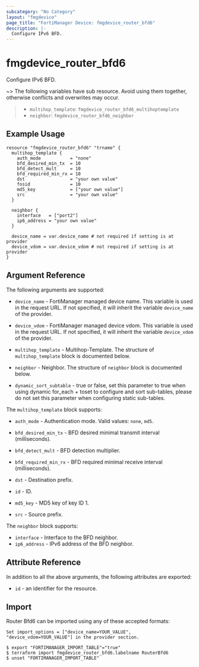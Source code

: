 ```yaml
---
subcategory: "No Category"
layout: "fmgdevice"
page_title: "FortiManager Device: fmgdevice_router_bfd6"
description: |-
  Configure IPv6 BFD.
---
```


# fmgdevice_router_bfd6
Configure IPv6 BFD.

~> The following variables have sub resource. Avoid using them together, otherwise conflicts and overwrites may occur.
>- `multihop_template`: `fmgdevice_router_bfd6_multihoptemplate`
>- `neighbor`: `fmgdevice_router_bfd6_neighbor`



## Example Usage

```hcl
resource "fmgdevice_router_bfd6" "trname" {
  multihop_template {
    auth_mode           = "none"
    bfd_desired_min_tx  = 10
    bfd_detect_mult     = 10
    bfd_required_min_rx = 10
    dst                 = "your own value"
    fosid               = 10
    md5_key             = ["your own value"]
    src                 = "your own value"
  }

  neighbor {
    interface   = ["port2"]
    ip6_address = "your own value"
  }

  device_name = var.device_name # not required if setting is at provider
  device_vdom = var.device_vdom # not required if setting is at provider
}
```

## Argument Reference


The following arguments are supported:

* `device_name` - FortiManager managed device name. This variable is used in the request URL. If not specified, it will inherit the variable `device_name` of the provider.
* `device_vdom` - FortiManager managed device vdom. This variable is used in the request URL. If not specified, it will inherit the variable `device_vdom` of the provider.

* `multihop_template` - Multihop-Template. The structure of `multihop_template` block is documented below.
* `neighbor` - Neighbor. The structure of `neighbor` block is documented below.
* `dynamic_sort_subtable` - true or false, set this parameter to true when using dynamic for_each + toset to configure and sort sub-tables, please do not set this parameter when configuring static sub-tables.

The `multihop_template` block supports:

* `auth_mode` - Authentication mode. Valid values: `none`, `md5`.

* `bfd_desired_min_tx` - BFD desired minimal transmit interval (milliseconds).
* `bfd_detect_mult` - BFD detection multiplier.
* `bfd_required_min_rx` - BFD required minimal receive interval (milliseconds).
* `dst` - Destination prefix.
* `id` - ID.
* `md5_key` - MD5 key of key ID 1.
* `src` - Source prefix.

The `neighbor` block supports:

* `interface` - Interface to the BFD neighbor.
* `ip6_address` - IPv6 address of the BFD neighbor.


## Attribute Reference

In addition to all the above arguments, the following attributes are exported:
* `id` - an identifier for the resource.

## Import

Router Bfd6 can be imported using any of these accepted formats:
```
Set import_options = ["device_name=YOUR_VALUE", "device_vdom=YOUR_VALUE"] in the provider section.

$ export "FORTIMANAGER_IMPORT_TABLE"="true"
$ terraform import fmgdevice_router_bfd6.labelname RouterBfd6
$ unset "FORTIMANAGER_IMPORT_TABLE"
```


